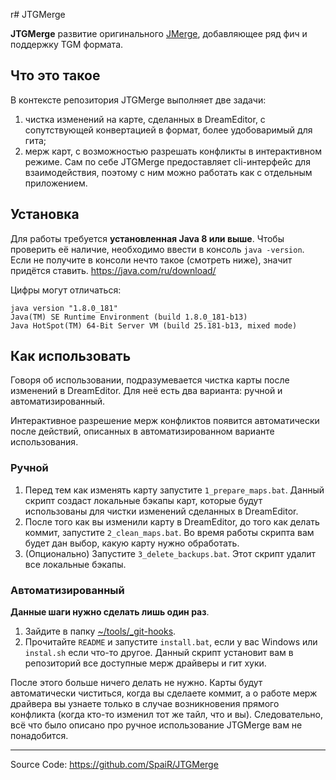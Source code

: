 r# JTGMerge

**JTGMerge** развитие оригинального [JMerge](https://github.com/Baystation12/JMerge), добавляющее ряд фич и поддержку TGM формата.

## Что это такое

В контексте репозитория JTGMerge выполняет две задачи:
1) чистка изменений на карте, сделанных в DreamEditor, с сопутствующей конвертацией в формат, более удобоваримый для гита;
2) мерж карт, с возможностью разрешать конфликты в интерактивном режиме.
Сам по себе JTGMerge предоставляет cli-интерфейс для взаимодействия, поэтому с ним можно работать как с отдельным приложением.

## Установка

Для работы требуется **установленная Java 8 или выше**. Чтобы проверить её наличие, необходимо ввести в консоль `java -version`. Если не получите в консоли нечто такое (смотреть ниже), значит придётся ставить. https://java.com/ru/download/

Цифры могут отличаться:
```
java version "1.8.0_181"
Java(TM) SE Runtime Environment (build 1.8.0_181-b13)
Java HotSpot(TM) 64-Bit Server VM (build 25.181-b13, mixed mode)
```

## Как использовать

Говоря об использовании, подразумевается чистка карты после изменений в DreamEditor. Для неё есть два варианта: ручной и автоматизированный.

Интерактивное разрешение мерж конфликтов появится автоматически после действий, описанных в автоматизированном варианте использования.

### Ручной

1) Перед тем как изменять карту запустите `1_prepare_maps.bat`. Данный скрипт создаст локальные бэкапы карт, которые будут использованы для чистки изменений сделанных в DreamEditor.
2) После того как вы изменили карту в DreamEditor, до того как делать коммит, запустите `2_clean_maps.bat`. Во время работы скрипта вам будет дан выбор, какую карту нужно обработать.
3) (Опционально) Запустите `3_delete_backups.bat`. Этот скрипт удалит все локальные бэкапы.

### Автоматизированный

**Данные шаги нужно сделать лишь один раз**.

1) Зайдите в папку [~/tools/_git-hooks](../_git-hooks).
2) Прочитайте `README` и запустите `install.bat`, если у вас Windows или `instal.sh` если что-то другое. Данный скрипт установит вам в репозиторий все доступные мерж драйверы и гит хуки.

После этого больше ничего делать не нужно. Карты будут автоматически чиститься, когда вы сделаете коммит, а о работе мерж драйвера вы узнаете только в случае возникновения прямого конфликта (когда кто-то изменил тот же тайл, что и вы). Следовательно, всё что было описано про ручное использование JTGMerge вам не понадобится.

<hr>

Source Code: https://github.com/SpaiR/JTGMerge
